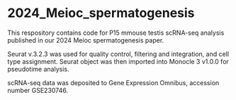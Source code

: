 # 2024_Meioc_spermatogenesis

This respository contains code for P15 mmouse testis scRNA-seq analysis published in our 2024 Meioc spermatogenesis paper. 

Seurat v.3.2.3 was used for quality control, filtering and integration, and cell type assignment. Seurat object was then imported into Monocle 3 v1.0.0 for pseudotime analysis. 

scRNA-seq data was deposited to Gene Expression Omnibus, accession number  GSE230746.
